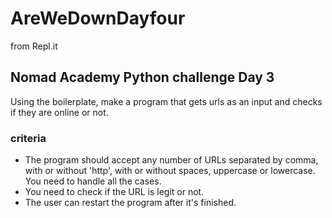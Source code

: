 # AreWeDownDayfour
from Repl.it

## Nomad Academy Python challenge Day 3
Using the boilerplate, make a program that gets urls as an input and checks if they are online or not.

### criteria
- The program should accept any number of URLs separated by comma, with or without 'http', with or without spaces, uppercase or lowercase. You need to handle all the cases.
- You need to check if the URL is legit or not.
- The user can restart the program after it's finished.
